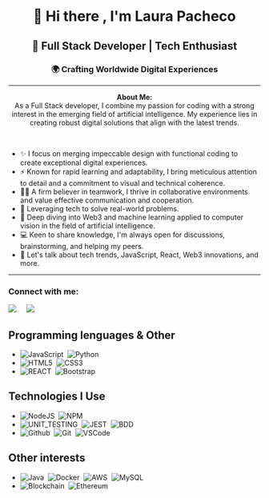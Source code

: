
<h1 align="center">👋 Hi there , I'm Laura Pacheco</h1>
<h2 align="center">🚀 Full Stack Developer | Tech Enthusiast</h2>
<h3 align="center">🌍 Crafting Worldwide Digital Experiences</h3>




<hr/>

<p align="center">
  <strong>About Me:</strong>
  <br>
As a Full Stack developer, I combine my passion for coding with a strong interest in the emerging field of artificial intelligence. My experience lies in creating robust digital solutions that align with the latest trends.
</p>

<br>


- ✨ I focus on merging impeccable design with functional coding to create exceptional digital experiences.
- ⚡ Known for rapid learning and adaptability, I bring meticulous attention to detail and a commitment to visual and technical coherence.
- 🤜🤛 A firm believer in teamwork, I thrive in collaborative environments and value effective communication and cooperation.
- 🚀 Leveraging tech to solve real-world problems.
- 🌱 Deep diving into Web3 and machine learning applied to computer vision in the field of artificial intelligence.
- 💻 Keen to share knowledge, I'm always open for discussions, brainstorming, and helping my peers.
- 💬 Let's talk about tech trends, JavaScript, React, Web3 innovations, and more.

<hr/>

<h3 align="left">Connect with me:</h3>
<p align="left">
  <a href="laurapachecog269@gmail.com"><img src="https://img.shields.io/badge/gmail-%23D14836.svg?&style=for-the-badge&logo=gmail&logoColor=white" /></a>&nbsp;&nbsp;&nbsp;&nbsp;
  <a href="https://www.linkedin.com/in/laura-pacheco-g/"><img src="https://img.shields.io/badge/linkedin-%230077B5.svg?&style=for-the-badge&logo=linkedin&logoColor=white" /></a>&nbsp;&nbsp;

## Programming lenguages & Other

- ![JavaScript](https://img.shields.io/badge/JAVASCRIPT-323330.svg?&style=flat&logo=javascript&logoColor=%23F7DF1E)&nbsp;
![Python](https://img.shields.io/badge/PYTHON-3776AB.svg?&style=flat&logo=python&logoColor=white)&nbsp;
- ![HTML5](https://img.shields.io/badge/HTML5-E34F26.svg?&style=flat&logo=html5&logoColor=white)&nbsp;
![CSS3](https://img.shields.io/badge/CSS3-%231572B6.svg?&style=flat&logo=css3&logoColor=white)&nbsp; 
- ![REACT](https://img.shields.io/badge/REACT-0088CC.svg?&style=flat&logo=REACT&logoColor=white)&nbsp;
![Bootstrap](https://img.shields.io/badge/bootstrap-%238511FA.svg?style=flat&logo=bootstrap&logoColor=white)&nbsp;

  
 ## Technologies I Use

- ![NodeJS](https://img.shields.io/badge/NODEJS-339933.svg?&style=flat&logo=node.js&logoColor=white)&nbsp;
  ![NPM](https://img.shields.io/badge/NPM-%23CB3837.svg?style=flat&logo=npm&logoColor=white)&nbsp;
- ![UNIT_TESTING](https://img.shields.io/badge/UNIT_TESTING-FFD900.svg?&style=flat&logo=&logoColor=white)&nbsp;
![JEST](https://img.shields.io/badge/JEST-C21325.svg?&style=flat&logo=jest&logoColor=white)&nbsp;
![BDD](https://img.shields.io/badge/BDD-4479A1.svg?&style=flat&logo=bdd&logoColor=white)&nbsp;
- ![Github](https://img.shields.io/badge/GITHUB-181717.svg?&style=flat&logo=github&logoColor=white)&nbsp;
![Git](https://img.shields.io/badge/GIT-F05032.svg?&style=flat&logo=git&logoColor=white)&nbsp;
![VSCode](https://img.shields.io/badge/VSCODE-007ACC.svg?&style=flat&logo=visual-studio-code)&nbsp;



## Other interests
- ![Java](https://img.shields.io/badge/JAVA-%23ED8B00.svg?style=flat&logo=openjdk&logoColor=white)&nbsp;
![Docker](https://img.shields.io/badge/DOCKER-2496ED.svg?&style=flat&logo=docker&logoColor=white)&nbsp;
![AWS](https://img.shields.io/badge/AMAZON%20AWS-232F3E.svg?&style=flat&logo=amazon-aws&logoColor=white)&nbsp;
![MySQL](https://img.shields.io/badge/MySQL-4479A1.svg?&style=flat&logo=MySQL&logoColor=white)&nbsp; 
- ![Blockchain](https://img.shields.io/badge/BLOCKCHAIN-121D33.svg?&style=flat&logo=blockchain-dot-com&logoColor=white)&nbsp;
![Ethereum](https://img.shields.io/badge/ETHEREUM-3C3C3D.svg?&style=flat&logo=ethereum&logoColor=white)&nbsp;


